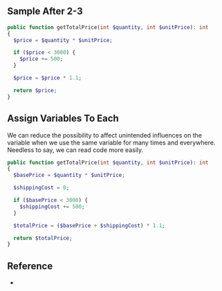 ## Sample After 2-3
```php
public function getTotalPrice(int $quantity, int $unitPrice): int
{
  $price = $quantity * $unitPrice;

  if ($price < 3000) {
    $price += 500;
  }

  $price = $price * 1.1;

  return $price;
}
```

## Assign Variables To Each
We can reduce the possibility to affect unintended influences on the variable when we use the same variable for many times and everywhere.
Needless to say, we can read code more easily.

```php
public function getTotalPrice(int $quantity, int $unitPrice): int
{
  $basePrice = $quantity * $unitPrice;

  $shippingCost = 0;

  if ($basePrice < 3000) {
    $shippingCost += 500;
  }

  $totalPrice = ($basePrice + $shippingCost) * 1.1;

  return $totalPrice;
}
```

## Reference
- 
